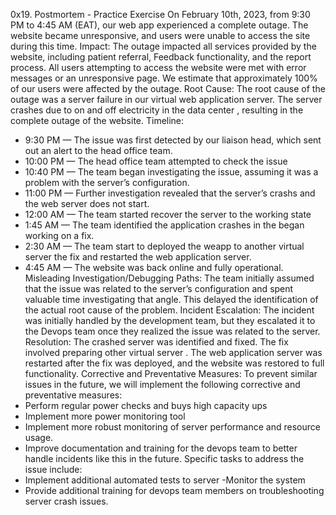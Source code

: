 0x19. Postmortem - Practice Exercise
On February 10th, 2023, from 9:30 PM to 4:45 AM (EAT),
our  web app experienced a complete outage.
The website became unresponsive, and users were unable to access the site during this time.
Impact:
The outage impacted all services provided by the website, including patient referral, Feedback functionality, and the report process. All users attempting to access the website were met with error messages or an unresponsive page. We estimate that approximately 100% of our users were affected by the outage.
Root Cause:
The root cause of the outage was a server failure in our virtual  web application server. The server crashes due to on and off electricity in the data center , resulting in the complete outage of the website.
Timeline:
- 9:30 PM — The issue was first detected by our liaison head, which sent out an alert to the head office team.
- 10:00 PM — The head office team attempted to check the issue
- 10:40 PM — The team began investigating the issue, assuming it was a problem with the server’s configuration.
- 11:00 PM — Further investigation revealed that the server’s crashs and the web server does not start.
- 12:00 AM — The team started recover the server to the working state
- 1:45 AM — The team identified the application crashes in the  began working on a fix.
- 2:30 AM — The team start to deployed the weapp to another virtual server the fix and restarted the web application server.
- 4:45 AM — The website was back online and fully operational.
Misleading Investigation/Debugging Paths:
The team initially assumed that the issue was related to the server’s configuration and spent valuable time investigating that angle. This delayed the identification of the actual root cause of the problem.
Incident Escalation:
The incident was initially handled by the development team, but they escalated it to the Devops team once they realized the issue was related to the server.
Resolution:
The crashed server was identified and fixed. The fix involved preparing other virtual server . The web application server was restarted after the fix was deployed, and the website was restored to full functionality.
Corrective and Preventative Measures:
To prevent similar issues in the future, we will implement the following corrective and preventative measures:
- Perform regular power checks and buys high capacity ups
- Implement more power monitoring tool
- Implement more robust monitoring of server performance and resource usage.
- Improve documentation and training for the devops team to better handle incidents like this in the future.
Specific tasks to address the issue include:
- Implement additional automated tests to server
-Monitor the system
- Provide additional training for devops team members on troubleshooting server crash issues.

